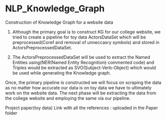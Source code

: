 # NLP_Knowledge_Graph

Construction of Knowledge Graph for a website data

1. Although the primary goal is to construct KG for our college website, we tried to create a pipeline for toy data ActorsDataSet which will be preprocessed(Coref and removal of unneccasry symbols) and stored in ActorsPreprocessedDataSet.

2. The ActorsPreprocessedDataSet will be used to extract the Named Entities using(NER(Named Entity Recognition) commented code) and Triples would be extracted as SVO(Subject-Verb-Object) which would be used while generating the Knowledge graph.

Once, the primary pipeline is constructed we will focus on scraping the data as no matter how accurate our data is on toy data we have to ultimately work on the website data. The next phase will be extracting the data from the college website and employing the same via our pipeline.

Project paper(toy data) Link with all the references : uploaded in the Paper folder 
